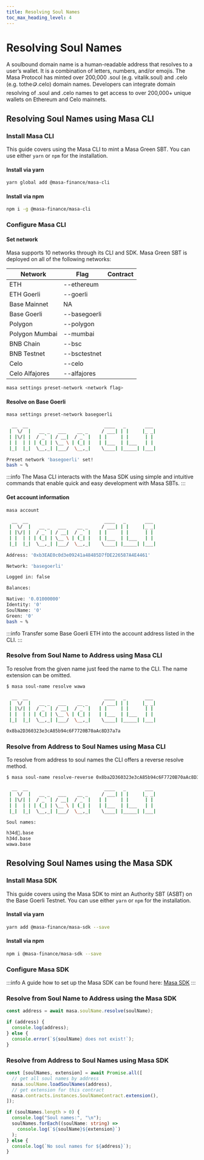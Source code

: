 ```yaml
---
title: Resolving Soul Names
toc_max_heading_level: 4
---
```


# Resolving Soul Names

A soulbound domain name is a human-readable address that resolves to a user’s wallet. It is a combination of letters, numbers, and/or emojis. The Masa Protocol has minted over 200,000 .soul (e.g. vitalik.soul) and .celo (e.g. tothe🪙.celo) domain names. Developers can integrate domain resolving of .soul and .celo names to get access to over 200,000+ unique wallets on Ethereum and Celo mainnets.

## Resolving Soul Names using Masa CLI

### Install Masa CLI

This guide covers using the Masa CLI to mint a Masa Green SBT. You can use either `yarn` or `npm` for the installation.

#### Install via yarn

```bash
yarn global add @masa-finance/masa-cli
```

#### Install via npm

```bash
npm i -g @masa-finance/masa-cli
```

### Configure Masa CLI

#### Set network

Masa supports 10 networks through its CLI and SDK. Masa Green SBT is deployed on all of the following networks:

| Network        | Flag         | Contract |
|----------------|--------------|----------|
| ETH            | --ethereum   |          |
| ETH Goerli     | --goerli     |          |
| Base Mainnet   | NA           |          |
| Base Goerli    | --basegoerli |          |
| Polygon        | --polygon    |          |
| Polygon Mumbai | --mumbai     |          |
| BNB Chain      | --bsc        |          |
| BNB Testnet    | --bsctestnet |          |
| Celo           | --celo       |          |
| Celo Alfajores | --alfajores  |          |

```bash
masa settings preset-network <network flag>
```

#### Resolve on Base Goerli

```bash
masa settings preset-network basegoerli
```

```bash
  __  __                            ____   _       ___ 
 |  \/  |   __ _   ___    __ _     / ___| | |     |_ _|
 | |\/| |  / _` | / __|  / _` |   | |     | |      | | 
 | |  | | | (_| | \__ \ | (_| |   | |___  | |___   | | 
 |_|  |_|  \__,_| |___/  \__,_|    \____| |_____| |___|
                                                       
Preset network 'basegoerli' set!
bash ~ %
```

:::info
The Masa CLI interacts with the Masa SDK using simple and intuitive commands that enable quick and easy development with Masa SBTs.
:::

#### Get account information

```bash
masa account
```

```bash
  __  __                            ____   _       ___ 
 |  \/  |   __ _   ___    __ _     / ___| | |     |_ _|
 | |\/| |  / _` | / __|  / _` |   | |     | |      | | 
 | |  | | | (_| | \__ \ | (_| |   | |___  | |___   | | 
 |_|  |_|  \__,_| |___/  \__,_|    \____| |_____| |___|
                                                       
Address: '0xb3EAE0c0d3e09241a48485D7fDE226587A4E4461'

Network: 'basegoerli'

Logged in: false

Balances:

Native: '0.01000000'
Identity: '0'
SoulName: '0'
Green: '0'
bash ~ %
```

:::info
Transfer some Base Goerli ETH into the account address listed in the CLI.
:::

### Resolve from Soul Name to Address using Masa CLI

To resolve from the given name just feed the name to the CLI. The name extension can be omitted.

```bash
$ masa soul-name resolve wawa
```

```bash
  __  __                            ____   _       ___
 |  \/  |   __ _   ___    __ _     / ___| | |     |_ _|
 | |\/| |  / _` | / __|  / _` |   | |     | |      | |
 | |  | | | (_| | \__ \ | (_| |   | |___  | |___   | |
 |_|  |_|  \__,_| |___/  \__,_|    \____| |_____| |___|

0x8ba2D360323e3cA85b94c6F7720B70aAc8D37a7a
```

### Resolve from Address to Soul Names using Masa CLI

To resolve from address to soul names the CLI offers a reverse resolve method.

```bash
$ masa soul-name resolve-reverse 0x8ba2D360323e3cA85b94c6F7720B70aAc8D37a7a
```

```bash
  __  __                            ____   _       ___
 |  \/  |   __ _   ___    __ _     / ___| | |     |_ _|
 | |\/| |  / _` | / __|  / _` |   | |     | |      | |
 | |  | | | (_| | \__ \ | (_| |   | |___  | |___   | |
 |_|  |_|  \__,_| |___/  \__,_|    \____| |_____| |___|

Soul names:

h34d🌽.base
h34d.base
wawa.base
```

## Resolving Soul Names using the Masa SDK

### Install Masa SDK

This guide covers using the Masa SDK to mint an Authority SBT (ASBT) on the Base Goerli Testnet. You can use either `yarn` or `npm` for the installation.

#### Install via yarn

```bash
yarn add @masa-finance/masa-sdk --save
```

#### Install via npm

```bash
npm i @masa-finance/masa-sdk --save
```

### Configure Masa SDK

:::info
A guide how to set up the Masa SDK can be found here: [Masa SDK](../developers/sdk/README.md#usage)
:::

### Resolve from Soul Name to Address using the Masa SDK

```typescript
const address = await masa.soulName.resolve(soulName);

if (address) {
  console.log(address);
} else {
  console.error(`${soulName} does not exist!`);
}
```

### Resolve from Address to Soul Names using Masa SDK

```typescript
const [soulNames, extension] = await Promise.all([
  // get all soul names by address
  masa.soulName.loadSoulNames(address),
  // get extension for this contract
  masa.contracts.instances.SoulNameContract.extension(),
]);

if (soulNames.length > 0) {
  console.log("Soul names:", "\n");
  soulNames.forEach((soulName: string) =>
    console.log(`${soulName}${extension}`)
  );
} else {
  console.log(`No soul names for ${address}`);
}
```
